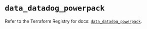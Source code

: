 # `data_datadog_powerpack`

Refer to the Terraform Registry for docs: [`data_datadog_powerpack`](https://registry.terraform.io/providers/datadog/datadog/3.61.0/docs/data-sources/powerpack).
